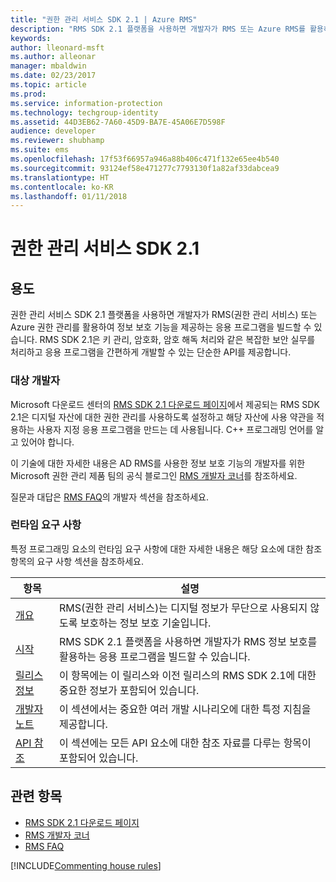 ```yaml
---
title: "권한 관리 서비스 SDK 2.1 | Azure RMS"
description: "RMS SDK 2.1 플랫폼을 사용하면 개발자가 RMS 또는 Azure RMS를 활용하여 정보 보호 기능을 제공하는 응용 프로그램을 빌드할 수 있습니다."
keywords: 
author: lleonard-msft
ms.author: alleonar
manager: mbaldwin
ms.date: 02/23/2017
ms.topic: article
ms.prod: 
ms.service: information-protection
ms.technology: techgroup-identity
ms.assetid: 44D3EB62-7A60-45D9-BA7E-45A06E7D598F
audience: developer
ms.reviewer: shubhamp
ms.suite: ems
ms.openlocfilehash: 17f53f66957a946a88b406c471f132e65ee4b540
ms.sourcegitcommit: 93124ef58e471277c7793130f1a82af33dabcea9
ms.translationtype: HT
ms.contentlocale: ko-KR
ms.lasthandoff: 01/11/2018
---
```

# <a name="rights-management-services-sdk-21"></a>권한 관리 서비스 SDK 2.1

## <a name="purpose"></a>용도

권한 관리 서비스 SDK 2.1 플랫폼을 사용하면 개발자가 RMS(권한 관리 서비스) 또는 Azure 권한 관리를 활용하여 정보 보호 기능을 제공하는 응용 프로그램을 빌드할 수 있습니다. RMS SDK 2.1은 키 관리, 암호화, 암호 해독 처리와 같은 복잡한 보안 실무를 처리하고 응용 프로그램을 간편하게 개발할 수 있는 단순한 API를 제공합니다.

### <a name="developer-audience"></a>대상 개발자

Microsoft 다운로드 센터의 [RMS SDK 2.1 다운로드 페이지](http://www.microsoft.com/en-us/download/details.aspx?id=38397)에서 제공되는 RMS SDK 2.1은 디지털 자산에 대한 권한 관리를 사용하도록 설정하고 해당 자산에 사용 약관을 적용하는 사용자 지정 응용 프로그램을 만드는 데 사용됩니다. C++ 프로그래밍 언어를 알고 있어야 합니다.

이 기술에 대한 자세한 내용은 AD RMS를 사용한 정보 보호 기능의 개발자를 위한 Microsoft 권한 관리 제품 팀의 공식 블로그인 [RMS 개발자 코너](http://blogs.msdn.com/b/rms/archive/2012/05/31/official-release-of-ad-rms-sdk-2-0-and-ad-rms-client-2-0.aspx)를 참조하세요.

질문과 대답은 [RMS FAQ](http://aka.ms/adrmsfaq )의 개발자 섹션을 참조하세요.

### <a name="run-time-requirements"></a>런타임 요구 사항

특정 프로그래밍 요소의 런타임 요구 사항에 대한 자세한 내용은 해당 요소에 대한 참조 항목의 요구 사항 섹션을 참조하세요.

|항목|설명|
|-----|--------|
|[개요](ad-rms-overview.md)|RMS(권한 관리 서비스)는 디지털 정보가 무단으로 사용되지 않도록 보호하는 정보 보호 기술입니다.|
|[시작](getting-started-with-ad-rms-2-0.md)|RMS SDK 2.1 플랫폼을 사용하면 개발자가 RMS 정보 보호를 활용하는 응용 프로그램을 빌드할 수 있습니다.|
|[릴리스 정보](release-notes-rtm.md)|이 항목에는 이 릴리스와 이전 릴리스의 RMS SDK 2.1에 대한 중요한 정보가 포함되어 있습니다.|
|[개발자 노트](developer-notes.md)|이 섹션에서는 중요한 여러 개발 시나리오에 대한 특정 지침을 제공합니다.|
|[API 참조](api-reference-2-1.md)|이 섹션에는 모든 API 요소에 대한 참조 자료를 다루는 항목이 포함되어 있습니다.|

 

## <a name="related-topics"></a>관련 항목

* [RMS SDK 2.1 다운로드 페이지](http://www.microsoft.com/en-us/download/details.aspx?id=38397)
* [RMS 개발자 코너](http://blogs.msdn.com/b/rms/archive/2012/05/31/official-release-of-ad-rms-sdk-2-0-and-ad-rms-client-2-0.aspx)
* [RMS FAQ](http://aka.ms/adrmsfaq )

[!INCLUDE[Commenting house rules](../includes/houserules.md)]